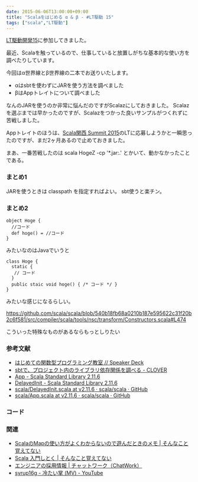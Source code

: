 ```yaml
---
date: 2015-06-06T13:00:00+09:00
title: "Scalaをはじめる α & β - #LT駆動 15"
tags: ["scala","LT駆動"]
---
```


[LT駆動開発15](https://github.com/LTDD/Sessions/wiki/LT%E9%A7%86%E5%8B%95%E9%96%8B%E7%99%BA15)に参加してきました。

最近、Scalaを触っているので、仕事していると放置しがちな基本的な使い方を調べたりしています。

今回はα世界線とβ世界線の二本でお送りいたします。

* αはsbtを使わずにJARを使う方法を調べました
* βはAppトレイトについて調べました


なんのJARを使うのか非常に悩んだのですがScalazにしておきました。
Scalazを選ぶまでは早かったのですが、Scalazをつかった良いサンプルがつくれずに苦戦しました。

Appトレイトのほうは、[Scala関西 Summit 2015](http://summit.scala-kansai.org/)のLTに応募しようかと一瞬思ったのですが、まだ2ヶ月あるので止めておきました。

<script async class="speakerdeck-embed" data-id="6c59ed6f79234ddd96c99375a9947125" data-ratio="1.33333333333333" src="//speakerdeck.com/assets/embed.js"></script>

<script async class="speakerdeck-embed" data-id="15aa34c211ee43268a0767d0ef29d13d" data-ratio="1.33333333333333" src="//speakerdeck.com/assets/embed.js"></script>

まあ、一番苦戦したのは scala HogeZ -cp '*.jar:.' とかいて、動かなかったことである。

### まとめ1

JARを使うときは classpath を指定すればよい。
sbt使うと楽チン。

### まとめ2

```
object Hoge {
  //コード
  def hoge() = //コード
}
```

みたいなのはJavaでいうと

```
class Hoge {
  static {
   // コード
  }
  public staic void hoge() { /* コード */ }
}
```

みたいな感じになるらしい。

https://github.com/scala/scala/blob/540b18fb68a0210b187e595622c31f20b2c6f581/src/compiler/scala/tools/nsc/transform/Constructors.scala#L474

こういった特殊なものがあるならもっとしりたい


### 参考文献

* [はじめての関数型プログラミング教室 // Speaker Deck](https://speakerdeck.com/takahiro/hazimetefalseguan-shu-xing-puroguramingujiao-shi)
* [sbtで、プロジェクト内のライブラリ依存関係を調べる - CLOVER](http://d.hatena.ne.jp/Kazuhira/20130320/1363791795)
* [App - Scala Standard Library 2.11.6](http://www.scala-lang.org/api/current/index.html#scala.App)
* [DelayedInit - Scala Standard Library 2.11.6](http://www.scala-lang.org/api/current/index.html#scala.DelayedInit)
* [scala/DelayedInit.scala at v2.11.6 · scala/scala · GitHub](https://github.com/scala/scala/blob/v2.11.6/src/library/scala/DelayedInit.scala)
* [scala/App.scala at v2.11.6 · scala/scala · GitHub](https://github.com/scala/scala/blob/v2.11.6/src/library/scala/App.scala)

### コード

<script src="https://gist.github.com/eiel/77ffba73998ababb06b7.js"></script>

### 関連

* [ScalaのMapの使い方がよくわからないので遊んだときのメモ | そんなこと覚えてない](http://blog.eiel.info/blog/2015/05/13/scala-map/)
* [Scala 入門しとく | そんなこと覚えてない](http://blog.eiel.info/blog/2013/08/17/scala-hello-world/)
* [エンジニアの採用情報 | チャットワーク（ChatWork）](http://recruit.chatwork.com/ja/developer.html)
* [syrup16g - 冷たい掌 (MV) - YouTube](https://www.youtube.com/watch?v=gk02WpyN_Qo)
